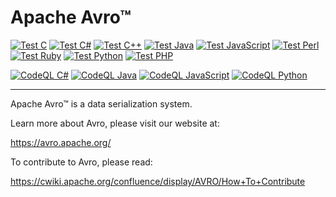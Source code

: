 # Apache Avro™

[![Test C](https://github.com/apache/avro/actions/workflows/test-lang-c.yml/badge.svg)][Test C]
[![Test C#](https://github.com/apache/avro/actions/workflows/test-lang-csharp.yml/badge.svg)][Test C#]
[![Test C++](https://github.com/apache/avro/actions/workflows/test-lang-c++.yml/badge.svg)][Test C++]
[![Test Java](https://github.com/apache/avro/actions/workflows/test-lang-java.yml/badge.svg)][Test Java]
[![Test JavaScript](https://github.com/apache/avro/actions/workflows/test-lang-js.yml/badge.svg)][Test JavaScript]
[![Test Perl](https://github.com/apache/avro/actions/workflows/test-lang-perl.yml/badge.svg)][Test Perl]
[![Test Ruby](https://github.com/apache/avro/actions/workflows/test-lang-ruby.yml/badge.svg)][Test Ruby]
[![Test Python](https://github.com/apache/avro/actions/workflows/test-lang-py.yml/badge.svg)][Test Python]
[![Test PHP](https://github.com/apache/avro/actions/workflows/test-lang-php.yml/badge.svg)][Test PHP]

[![CodeQL C#](https://github.com/apache/avro/actions/workflows/codeql-csharp-analysis.yml/badge.svg)][CodeQL C#]
[![CodeQL Java](https://github.com/apache/avro/actions/workflows/codeql-java-analysis.yml/badge.svg)][CodeQL Java]
[![CodeQL JavaScript](https://github.com/apache/avro/actions/workflows/codeql-js-analysis.yml/badge.svg)][CodeQL JavaScript]
[![CodeQL Python](https://github.com/apache/avro/actions/workflows/codeql-py-analysis.yml/badge.svg)][CodeQL Python]

-----

Apache Avro™ is a data serialization system.

Learn more about Avro, please visit our website at:

  https://avro.apache.org/

To contribute to Avro, please read:

  https://cwiki.apache.org/confluence/display/AVRO/How+To+Contribute


[Test C]: https://github.com/apache/avro/actions/workflows/test-lang-c.yml
[Test C#]: https://github.com/apache/avro/actions/workflows/test-lang-csharp.yml
[Test C++]: https://github.com/apache/avro/actions/workflows/test-lang-c++.yml
[Test Java]: https://github.com/apache/avro/actions/workflows/test-lang-java.yml
[Test JavaScript]: https://github.com/apache/avro/actions/workflows/test-lang-js.yml
[Test Perl]: https://github.com/apache/avro/actions/workflows/test-lang-perl.yml
[Test Ruby]: https://github.com/apache/avro/actions/workflows/test-lang-ruby.yml
[Test Python]: https://github.com/apache/avro/actions/workflows/test-lang-py.yml
[Test PHP]: https://github.com/apache/avro/actions/workflows/test-lang-php.yml

[CodeQL C#]: https://github.com/apache/avro/actions/workflows/codeql-csharp-analysis.yml
[CodeQL Java]: https://github.com/apache/avro/actions/workflows/codeql-java-analysis.yml
[CodeQL JavaScript]: https://github.com/apache/avro/actions/workflows/codeql-js-analysis.yml
[CodeQL Python]: https://github.com/apache/avro/actions/workflows/codeql-py-analysis.yml
